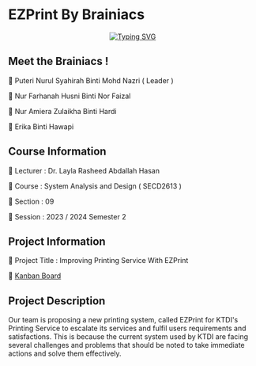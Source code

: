 # EZPrint By Brainiacs

<div align="center">
  
   [![Typing SVG](https://readme-typing-svg.demolab.com?font=Fira+Code&duration=4000&pause=100&center=true&vCenter=true&random=false&width=435&lines=Brainiacs+here+!+)](https://git.io/typing-svg)
  
</div>

## Meet the Brainiacs !

📍 Puteri Nurul Syahirah Binti Mohd Nazri ( Leader )

📍 Nur Farhanah Husni Binti Nor Faizal

📍 Nur Amiera Zulaikha Binti Hardi

📍 Erika Binti Hawapi

</div>

## Course Information
📍 Lecturer : Dr. Layla Rasheed Abdallah Hasan

📍 Course   : System Analysis and Design ( SECD2613 )

📍 Section  : 09

📍 Session  : 2023 / 2024 Semester 2

## Project Information
📍 Project Title : Improving Printing Service With EZPrint

📍 [Kanban Board](https://github.com/users/puterinurulsyahirah/projects/6) 

## Project Description
Our team is proposing a new printing system, called EZPrint for KTDI's Printing Service to escalate its services and fulfil users requirements and satisfactions. This is because the current system used by KTDI are facing several challenges and problems that should be noted to take immediate actions and solve them effectively.
